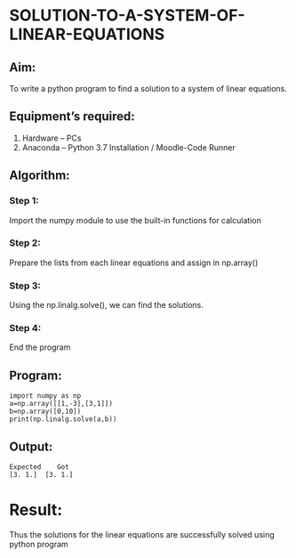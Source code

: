 # SOLUTION-TO-A-SYSTEM-OF-LINEAR-EQUATIONS
## Aim:
To write a python program to find a solution to a system of linear equations.
## Equipment’s required:
1. 	Hardware – PCs
2. 	Anaconda – Python 3.7 Installation / Moodle-Code Runner
## Algorithm:
### Step 1: 
Import the numpy module to use the built-in functions for calculation
### Step 2: 
Prepare the lists from each linear equations and assign in np.array()
### Step 3: 
Using the np.linalg.solve(), we can find the solutions.
### Step 4: 
End the program
## Program:
```
import numpy as np
a=np.array([[1,-3],[3,1]])
b=np.array([0,10])
print(np.linalg.solve(a,b))
```
## Output:
```
Expected	Got	
[3. 1.]  [3. 1.]
```
# Result:
Thus the solutions for the linear equations are successfully solved using python program
